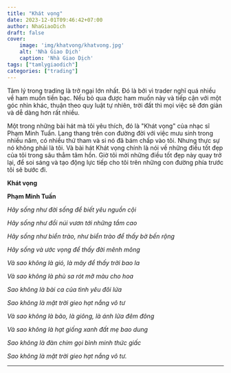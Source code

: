 ```yaml
---
title: "Khát vọng"
date: 2023-12-01T09:46:42+07:00
author: NhaGiaoDich
draft: false
cover:
    image: 'img/khatvong/khatvong.jpg'
    alt: 'Nhà Giao Dịch'
    caption: 'Nhà Giao Dịch'
tags: ["tamlygiaodich"]
categories: ["trading"]
---
```

Tâm lý trong trading là trở ngại lớn nhất. Đó là bởi vì trader nghĩ quá nhiều về  ham muốn tiền bạc. Nếu bỏ qua được ham muốn này và tiếp cận với một góc nhìn khác, thuận theo quy luật tự nhiên, trời đất thì mọi việc sẽ đơn giản và dễ  dàng hơn rất nhiều.

Một trong những bài hát mà tôi yêu thích, đó là "Khát vọng" của nhạc sĩ Phạm Minh Tuấn. Lang thang trên con đường đời với việc mưu sinh trong nhiều năm, có nhiều thứ tham và si nó đã bám chấp vào tôi. Nhưng thực sự nó không phải là tôi. Và bài hát Khát vọng chính là nói về những điều tốt đẹp của tôi trong sâu thẳm tâm hồn. Giờ tôi mời những điều tốt đẹp này quay trở lại, để soi sáng và tạo động lực tiếp cho tôi trên những con đường phía trước tôi sẽ bước đi.

**Khát vọng**

**Phạm Minh Tuấn**

_Hãy sống như đời sống để biết yêu nguồn cội_   

_Hãy sống như đồi núi vươn tới những tầm cao_

_Hãy sống như biển trào, như biển trào để thấy bờ bến rộng_

_Hãy sống và ước vọng để thấy đời mênh mông_

_Và sao không là gió, là mây để thấy trời bao la_

_Và sao không là phù sa rót mỡ màu cho hoa_

_Sao không là bài ca của tình yêu đôi lứa_

_Sao không là mặt trời gieo hạt nắng vô tư_

_Và sao không là bão, là giông, là ánh lửa đêm đông_

_Và sao không là hạt giống xanh đất mẹ bao dung_

_Sao không là đàn chim gọi bình minh thức giấc_

_Sao không là mặt trời gieo hạt nắng vô tư._

---